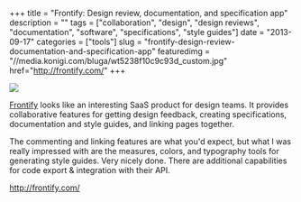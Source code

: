 +++
title = "Frontify: Design review, documentation, and specification app"
description = ""
tags = ["collaboration", "design", "design reviews", "documentation", "software", "specifications", "style guides"]
date = "2013-09-17"
categories = ["tools"]
slug = "frontify-design-review-documentation-and-specification-app"
featuredimg = "//media.konigi.com/bluga/wt5238f10c9c93d_custom.jpg"
href="http://frontify.com/"
+++


<div class="tool-screenshot mb1"><a href="http://frontify.com/"><img id="bluga-thumbnail-2850" class="bluga-thumbnail custom" src="//media.konigi.com/bluga/
wt5238f10c9c93d_custom.jpg"/></a></div><p><a href="http://frontify.com/">Frontify</a> looks like an interesting SaaS product for design teams. It provides collaborative features for getting design feedback, creating specifications, documentation and style guides, and linking pages together.</p>

<p>The commenting and linking features are what you'd expect, but what I was really impressed with are the measures, colors, and typography tools for generating style guides. Very nicely done. There are additional capabilities for code export &amp; integration with their API.</p>


<p><a href="http://frontify.com/">http://frontify.com/</a></p>
